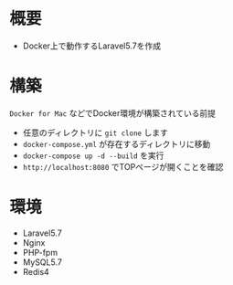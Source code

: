 # 概要

- Docker上で動作するLaravel5.7を作成

# 構築

`Docker for Mac` などでDocker環境が構築されている前提
 
- 任意のディレクトリに `git clone` します
- `docker-compose.yml` が存在するディレクトリに移動
- `docker-compose up -d --build` を実行
- `http://localhost:8080` でTOPページが開くことを確認

# 環境

- Laravel5.7
- Nginx
- PHP-fpm
- MySQL5.7
- Redis4
